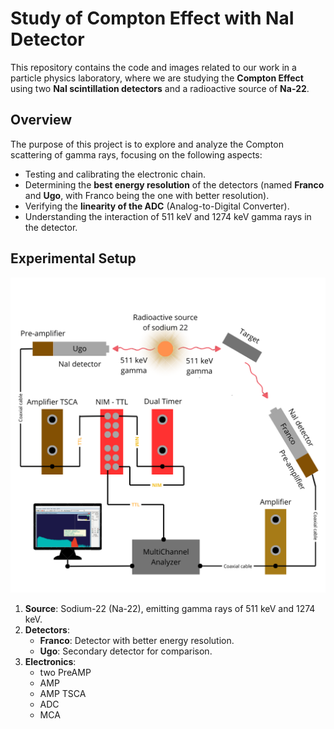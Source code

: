 # Study of Compton Effect with NaI Detector

This repository contains the code and images related to our work in a particle physics laboratory, where we are studying the **Compton Effect** using two **NaI scintillation detectors** and a radioactive source of **Na-22**.

## Overview

The purpose of this project is to explore and analyze the Compton scattering of gamma rays, focusing on the following aspects:
- Testing and calibrating the electronic chain.
- Determining the **best energy resolution** of the detectors (named **Franco** and **Ugo**, with Franco being the one with better resolution).
- Verifying the **linearity of the ADC** (Analog-to-Digital Converter).
- Understanding the interaction of 511 keV and 1274 keV gamma rays in the detector.

## Experimental Setup
<div align="center">
  <img src="experimental_setup.png" alt="Experimental setup">
</div>


1. **Source**: Sodium-22 (Na-22), emitting gamma rays of 511 keV and 1274 keV.
2. **Detectors**: 
   - **Franco**: Detector with better energy resolution.
   - **Ugo**: Secondary detector for comparison.
3. **Electronics**:
   - two PreAMP
   - AMP
   - AMP TSCA
   - ADC
   - MCA
